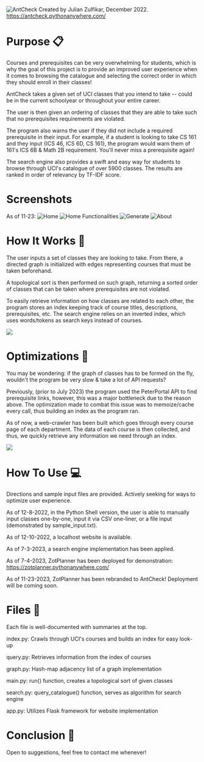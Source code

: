 ![AntCheck](https://github.com/julian-z/AntCheck/blob/main/static/images/antchecklogo.png)
Created by Julian Zulfikar, December 2022.
https://antcheck.pythonanywhere.com/

# Purpose 📋
Courses and prerequisites can be very overwhelming for students, which is why the goal of this project is to provide an improved user experience when it comes to browsing the catalogue and selecting the correct order in which they should enroll in their classes!

AntCheck takes a given set of UCI classes that you intend to take -- could be in the current schoolyear or throughout your entire career.

The user is then given an ordering of classes that they are able to take such that no prerequisites requirements are violated.

The program also warns the user if they did not include a required prerequisite in their input. For example, if a student is looking to take CS 161 and they input {ICS 46, ICS 6D, CS 161}, the program would warn them of 161's ICS 6B & Math 2B requirement. You'll never miss a prerequisite again!

The search engine also provides a swift and easy way for students to browse through UCI's catalogue of over 5900 classes. The results are ranked in order of relevancy by TF-IDF score.

# Screenshots
As of 11-23:
![Home](https://github.com/julian-z/AntCheck/blob/main/images/1.png)
![Home Functionalities](https://github.com/julian-z/AntCheck/blob/main/images/2.png)
![Generate](https://github.com/julian-z/AntCheck/blob/main/images/3.png)
![About](https://github.com/julian-z/AntCheck/blob/main/images/4.png)

# How It Works 🧠
The user inputs a set of classes they are looking to take. From there, a directed graph is initialized with edges representing courses that must be taken beforehand.

A topological sort is then performed on such graph, returning a sorted order of classes that can be taken where prerequisites are not violated.

To easily retrieve information on how classes are related to each other, the program stores an index keeping track of course titles, descriptions, prerequisites, etc. The search engine relies on an inverted index, which uses words/tokens as search keys instead of courses.

![](https://github.com/julian-z/AntCheck/blob/main/images/topologicalsort.gif)

# Optimizations 🚀
You may be wondering: if the graph of classes has to be formed on the fly, wouldn't the program be very slow & take a lot of API requests?

Previously, (prior to July 2023) the program used the PeterPortal API to find prerequisite links, however, this was a major bottleneck due to the reason above. The optimization made to combat this issue was to memoize/cache every call, thus building an index as the program ran.

As of now, a web-crawler has been built which goes through every course page of each department. The data of each course is then collected, and thus, we quickly retrieve any information we need through an index.

![](https://github.com/julian-z/AntCheck/blob/main/images/runtime_comparison.png)

# How To Use 💻
Directions and sample input files are provided. Actively seeking for ways to optimize user experience.

As of 12-8-2022, in the Python Shell version, the user is able to manually input classes one-by-one, input it via CSV one-liner, or a file input (demonstrated by sample_input.txt).

As of 12-10-2022, a localhost website is available.

As of 7-3-2023, a search engine implementation has been applied.

As of 7-4-2023, ZotPlanner has been deployed for demonstration: https://zotplanner.pythonanywhere.com/

As of 11-23-2023, ZotPlanner has been rebranded to AntCheck! Deployment will be coming soon.

# Files 📁
Each file is well-documented with summaries at the top.

index.py: Crawls through UCI's courses and builds an index for easy look-up

query.py: Retrieves information from the index of courses

graph.py: Hash-map adjacency list of a graph implementation

main.py: run() function, creates a topological sort of given classes

search.py: query_catalogue() function, serves as algorithm for search engine

app.py: Utilizes Flask framework for website implementation

# Conclusion 👋
Open to suggestions, feel free to contact me whenever!